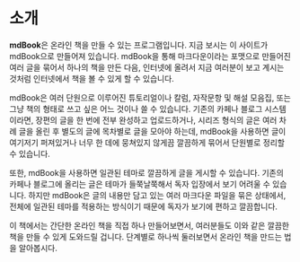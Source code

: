 # 소개

**mdBook**은 온라인 책을 만들 수 있는 프로그램입니다. 지금 보시는 이 사이트가 mdBook으로 만들어져 있습니다. mdBook을 통해 마크다운이라는 포맷으로 만들어진 여러 글을 묶어서 하나의 책을 만든 다음, 인터넷에 올려서 지금 여러분이 보고 계시는 것처럼 인터넷에서 책을 볼 수 있게 할 수 있습니다.

mdBook은 여러 단원으로 이루어진 튜토리얼이나 칼럼, 자작문항 및 해설 모음집, 또는 그냥 책의 형태로 쓰고 싶은 어느 것이나 쓸 수 있습니다. 기존의 카페나 블로그 시스템이라면, 장편의 글을 한 번에 전부 완성하고 업로드하거나, 시리즈 형식의 글은 여러 차례 글을 올린 후 별도의 글에 목차별로 글을 모아야 하는데, mdBook을 사용하면 글이 여기저기 퍼져있거나 너무 한 데에 뭉쳐있지 않게끔 깔끔하게 묶어서 단원별로 정리할 수 있습니다.

또한, mdBook을 사용하면 일관된 테마로 깔끔하게 글을 게시할 수 있습니다. 기존의 카페나 블로그에 올리는 글은 테마가 들쭉날쭉해서 독자 입장에서 보기 어려울 수 있습니다. 하지만 mdBook은 글의 내용만 담고 있는 여러 마크다운 파일을 묶은 상태에서, 전체에 일관된 테마를 적용하는 방식이기 때문에 독자가 보기에 편하고 깔끔합니다.

이 책에서는 간단한 온라인 책을 직접 하나 만들어보면서, 여러분들도 이와 같은 깔끔한 책을 만들 수 있게 도와드릴 겁니다. 단계별로 하나씩 둘러보면서 온라인 책을 만드는 법을 알아봅시다.
